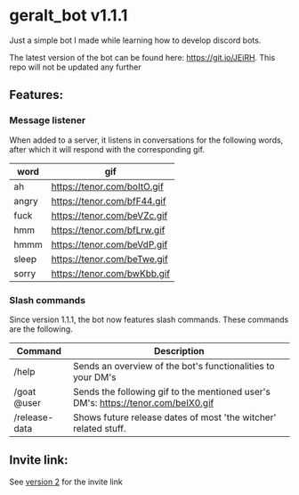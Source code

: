 # geralt_bot v1.1.1

Just a simple bot I made while learning how to develop discord bots.

The latest version of the bot can be found here: https://git.io/JEiRH. This repo will not be updated any further

## Features:
### Message listener

When added to a server, it listens in conversations for the following words, after which it will respond with the corresponding gif.

| word  | gif                         |
|-------|-----------------------------|
| ah    | https://tenor.com/boItO.gif |
| angry | https://tenor.com/bfF44.gif |
| fuck  | https://tenor.com/beVZc.gif |
| hmm   | https://tenor.com/bfLrw.gif |
| hmmm  | https://tenor.com/beVdP.gif |
| sleep | https://tenor.com/beTwe.gif |
| sorry | https://tenor.com/bwKbb.gif |


### Slash commands

Since version 1.1.1, the bot now features slash commands. These commands are the following.

| Command       | Description                                                                       |
|---------------|-----------------------------------------------------------------------------------|
| /help         | Sends an overview of the bot's functionalities to your DM's                       |
| /goat @user   | Sends the following gif to the mentioned user's DM's: https://tenor.com/beIX0.gif |
| /release-data | Shows future release dates of most 'the witcher' related stuff.                   |




## Invite link:
See [version 2](https://git.io/JEiRH) for the invite link